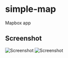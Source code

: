 # simple-map
Mapbox app
## Screenshot

![Screenshot](https://i.postimg.cc/QdDZFmHH/Screenshot-2021-10-29-00-47-42-973-uz-murodjon-sattorov-yotoqxona-task.jpg)
![Screenshot](https://i.postimg.cc/dV9PrCyn/Screenshot-2021-10-29-00-48-11-428-uz-murodjon-sattorov-yotoqxona-task.jpg)
